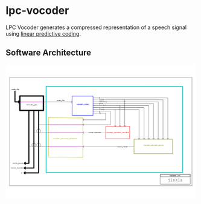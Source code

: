 # lpc-vocoder
LPC Vocoder generates a compressed representation of a speech signal using [linear predictive coding](https://en.wikipedia.org/wiki/Linear_predictive_coding).

## Software Architecture
![LPC Vocoder - Software Architecture](https://github.com/jlnkls/lpc-vocoder/blob/main/doc/block_diagram.png)
